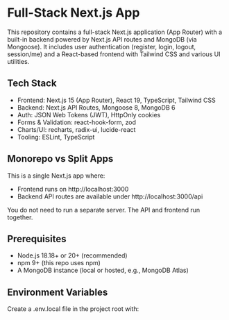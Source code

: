# Full-Stack Next.js App

This repository contains a full-stack Next.js application (App Router) with a built-in backend powered by Next.js API routes and MongoDB (via Mongoose). It includes user authentication (register, login, logout, session/me) and a React-based frontend with Tailwind CSS and various UI utilities.

## Tech Stack

- Frontend: Next.js 15 (App Router), React 19, TypeScript, Tailwind CSS
- Backend: Next.js API Routes, Mongoose 8, MongoDB 6
- Auth: JSON Web Tokens (JWT), HttpOnly cookies
- Forms & Validation: react-hook-form, zod
- Charts/UI: recharts, radix-ui, lucide-react
- Tooling: ESLint, TypeScript

## Monorepo vs Split Apps

This is a single Next.js app where:
- Frontend runs on http://localhost:3000
- Backend API routes are available under http://localhost:3000/api

You do not need to run a separate server. The API and frontend run together.

## Prerequisites

- Node.js 18.18+ or 20+ (recommended)
- npm 9+ (this repo uses npm)
- A MongoDB instance (local or hosted, e.g., MongoDB Atlas)

## Environment Variables

Create a .env.local file in the project root with:
